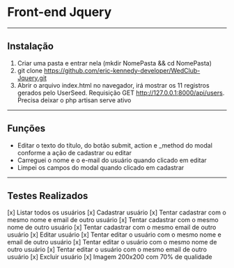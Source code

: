 # Front-end Jquery
____

## Instalação
1. Criar uma pasta e entrar nela (mkdir NomePasta && cd NomePasta)
2. git clone https://github.com/eric-kennedy-developer/WedClub-Jquery.git
3. Abrir o arquivo index.html no navegador, irá mostrar os 11 registros gerados pelo UserSeed. Requisição GET http://127.0.0.1:8000/api/users. Precisa deixar o php artisan serve ativo
___

## Funções
- Editar o texto do título, do botão submit, action e _method do modal conforme a ação de cadastrar ou editar
- Carreguei o nome e o e-mail do usuário quando clicado em editar
- Limpei os campos do modal quando clicado em cadastrar
___

## Testes Realizados
[x] Listar todos os usuários
[x] Cadastrar usuário
[x] Tentar cadastrar com o mesmo nome e email de outro usuário
[x] Tentar cadastrar com o mesmo nome de outro usuário
[x] Tentar cadastrar com o mesmo email de outro usuário
[x] Editar usuário
[x] Tentar editar o usuário com o mesmo nome e email de outro usuário
[x] Tentar editar o usuário com o mesmo nome de outro usuário
[x] Tentar editar o usuário com o mesmo email de outro usuário
[x] Excluir usuário
[x] Imagem 200x200 com 70% de qualidade
